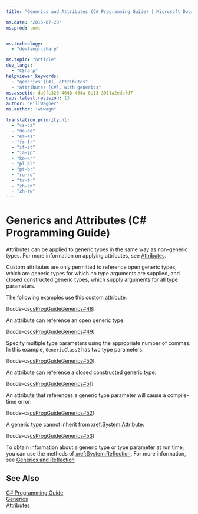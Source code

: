 ```yaml
---
title: "Generics and Attributes (C# Programming Guide) | Microsoft Docs"

ms.date: "2015-07-20"
ms.prod: .net


ms.technology: 
  - "devlang-csharp"

ms.topic: "article"
dev_langs: 
  - "CSharp"
helpviewer_keywords: 
  - "generics [C#], attributes"
  - "attributes [C#], with generics"
ms.assetid: da9fc326-4648-454a-8e13-3911a2edefd7
caps.latest.revision: 13
author: "BillWagner"
ms.author: "wiwagn"

translation.priority.ht: 
  - "cs-cz"
  - "de-de"
  - "es-es"
  - "fr-fr"
  - "it-it"
  - "ja-jp"
  - "ko-kr"
  - "pl-pl"
  - "pt-br"
  - "ru-ru"
  - "tr-tr"
  - "zh-cn"
  - "zh-tw"
---
```

# Generics and Attributes (C# Programming Guide)
Attributes can be applied to generic types in the same way as non-generic types. For more information on applying attributes, see [Attributes](../../../csharp/programming-guide/concepts/attributes/index.md).  
  
 Custom attributes are only permitted to reference open generic types, which are generic types for which no type arguments are supplied, and closed constructed generic types, which supply arguments for all type parameters.  
  
 The following examples use this custom attribute:  
  
 [!code-cs[csProgGuideGenerics#48](../../../csharp/programming-guide/generics/codesnippet/CSharp/generics-and-attributes_1.cs)]  
  
 An attribute can reference an open generic type:  
  
 [!code-cs[csProgGuideGenerics#49](../../../csharp/programming-guide/generics/codesnippet/CSharp/generics-and-attributes_2.cs)]  
  
 Specify multiple type parameters using the appropriate number of commas. In this example, `GenericClass2` has two type parameters:  
  
 [!code-cs[csProgGuideGenerics#50](../../../csharp/programming-guide/generics/codesnippet/CSharp/generics-and-attributes_3.cs)]  
  
 An attribute can reference a closed constructed generic type:  
  
 [!code-cs[csProgGuideGenerics#51](../../../csharp/programming-guide/generics/codesnippet/CSharp/generics-and-attributes_4.cs)]  
  
 An attribute that references a generic type parameter will cause a compile-time error:  
  
 [!code-cs[csProgGuideGenerics#52](../../../csharp/programming-guide/generics/codesnippet/CSharp/generics-and-attributes_5.cs)]  
  
 A generic type cannot inherit from <xref:System.Attribute>:  
  
 [!code-cs[csProgGuideGenerics#53](../../../csharp/programming-guide/generics/codesnippet/CSharp/generics-and-attributes_6.cs)]  
  
 To obtain information about a generic type or type parameter at run time, you can use the methods of <xref:System.Reflection>. For more information, see [Generics and Reflection](../../../csharp/programming-guide/generics/generics-and-reflection.md)  
  
## See Also  
 [C# Programming Guide](../../../csharp/programming-guide/index.md)   
 [Generics](../../../csharp/programming-guide/generics/index.md)   
 [Attributes](https://msdn.microsoft.com/library/5x6cd29c)